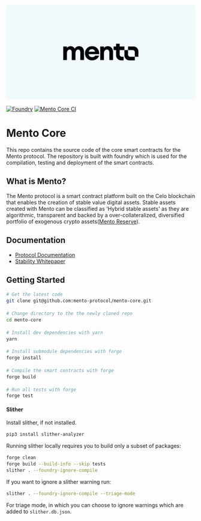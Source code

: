 ![Seaport](img/Mento-banner.png)

[![Foundry][foundry-badge]][foundry]
[![Mento Core CI][ci-badge]][ci-link]

# Mento Core

This repo contains the source code of the core smart contracts for the Mento protocol. The repository is built with foundry which is used for the compilation, testing and deployment of the smart contracts.

## What is Mento?

The Mento protocol is a smart contract platform built on the Celo blockchain that enables the creation of stable value digital assets. Stable assets created with Mento can be classified as 'Hybrid stable assets' as they are algorithmic, transparent and backed by a over-collateralized, diversified portfolio of exogenous crypto assets([Mento Reserve](https://reserve.mento.org/)).

## Documentation

- [Protocol Documentation](https://docs.mento.org/mento-protocol/core/overview)
- [Stability Whitepaper](https://celo.org/papers/stability)

## Getting Started

```bash
# Get the latest code
git clone git@github.com:mento-protocol/mento-core.git

# Change directory to the the newly cloned repo
cd mento-core

# Install dev dependencies with yarn
yarn

# Install submodule dependencies with forge
forge install

# Compile the smart contracts with forge
forge build

# Run all tests with forge
forge test
```

#### Slither 

Install slither, if not installed.
```bash
pip3 install slither-analyzer
```

Running slither locally requires you to build only a subset of packages:
```bash
forge clean
forge build --build-info --skip tests
slither . --foundry-ignore-compile
```

If you want to ignore a slither warning run:
```bash
slither . --foundry-ignore-compile --triage-mode
```

For triage mode, in which you can choose to ignore warnings which are added to `slither.db.json`.


[ci-link]: https://github.com/mento-protocol/mento-core/actions/workflows/ci.yml
[ci-badge]: https://github.com/mento-protocol/mento-core/actions/workflows/ci.yml/badge.svg
[foundry]: https://getfoundry.sh/
[foundry-badge]: https://img.shields.io/badge/Built%20with-Foundry-FFDB1C.svg
